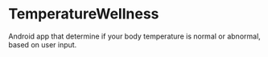 # TemperatureWellness
Android app that determine if your body temperature is normal or abnormal, based on user input. 
